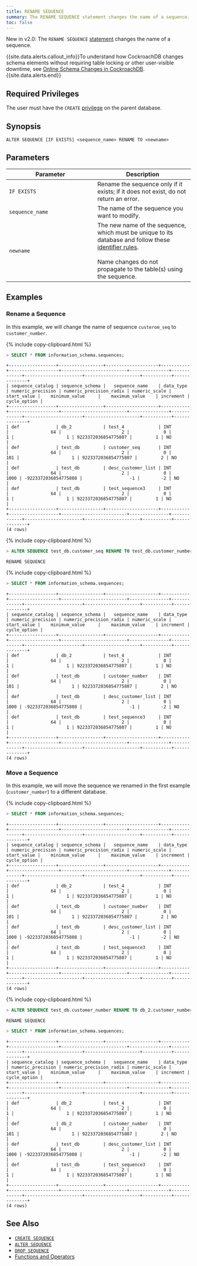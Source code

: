 ```yaml
---
title: RENAME SEQUENCE
summary: The RENAME SEQUENCE statement changes the name of a sequence.
toc: false
---
```


<span class="version-tag">New in v2.0:</span> The `RENAME SEQUENCE` [statement](sql-statements.html) changes the name of a sequence.

{{site.data.alerts.callout_info}}To understand how CockroachDB changes schema elements without requiring table locking or other user-visible downtime, see <a href="https://www.cockroachlabs.com/blog/how-online-schema-changes-are-possible-in-cockroachdb/">Online Schema Changes in CockroachDB</a>.{{site.data.alerts.end}}

<div id="toc"></div>

## Required Privileges

The user must have the `CREATE` [privilege](privileges.html) on the parent database.

## Synopsis

~~~
ALTER SEQUENCE [IF EXISTS] <sequence_name> RENAME TO <newname>
~~~

## Parameters

<style>
table td:first-child {
    min-width: 225px;
}
</style>

 Parameter | Description
-----------|------------
`IF EXISTS` | Rename the sequence only if it exists; if it does not exist, do not return an error.
`sequence_name` | The name of the sequence you want to modify.
`newname` | The new name of the sequence, which must be unique to its database and follow these [identifier rules](keywords-and-identifiers.html#identifiers). <br><br>Name changes do not propagate to the  table(s) using the sequence.

## Examples

### Rename a Sequence

In this example, we will change the name of sequence `custerom_seq` to `customer_number`.

{% include copy-clipboard.html %}
~~~ sql
> SELECT * FROM information_schema.sequences;
~~~
~~~
+------------------+-----------------+--------------------+-----------+-------------------+-------------------------+---------------+-------------+----------------------+---------------------+-----------+--------------+
| sequence_catalog | sequence_schema |   sequence_name    | data_type | numeric_precision | numeric_precision_radix | numeric_scale | start_value |    minimum_value     |    maximum_value    | increment | cycle_option |
+------------------+-----------------+--------------------+-----------+-------------------+-------------------------+---------------+-------------+----------------------+---------------------+-----------+--------------+
| def              | db_2            | test_4             | INT       |                64 |                       2 |             0 |           1 |                    1 | 9223372036854775807 |         1 | NO           |
| def              | test_db         | customer_seq       | INT       |                64 |                       2 |             0 |         101 |                    1 | 9223372036854775807 |         2 | NO           |
| def              | test_db         | desc_customer_list | INT       |                64 |                       2 |             0 |        1000 | -9223372036854775808 |                  -1 |        -2 | NO           |
| def              | test_db         | test_sequence3     | INT       |                64 |                       2 |             0 |           1 |                    1 | 9223372036854775807 |         1 | NO           |
+------------------+-----------------+--------------------+-----------+-------------------+-------------------------+---------------+-------------+----------------------+---------------------+-----------+--------------+
(4 rows)
~~~

{% include copy-clipboard.html %}
~~~ sql
> ALTER SEQUENCE test_db.customer_seq RENAME TO test_db.customer_number;
~~~
~~~
RENAME SEQUENCE
~~~

{% include copy-clipboard.html %}
~~~ sql
> SELECT * FROM information_schema.sequences;
~~~
~~~
+------------------+-----------------+--------------------+-----------+-------------------+-------------------------+---------------+-------------+----------------------+---------------------+-----------+--------------+
| sequence_catalog | sequence_schema |   sequence_name    | data_type | numeric_precision | numeric_precision_radix | numeric_scale | start_value |    minimum_value     |    maximum_value    | increment | cycle_option |
+------------------+-----------------+--------------------+-----------+-------------------+-------------------------+---------------+-------------+----------------------+---------------------+-----------+--------------+
| def              | db_2            | test_4             | INT       |                64 |                       2 |             0 |           1 |                    1 | 9223372036854775807 |         1 | NO           |
| def              | test_db         | customer_number    | INT       |                64 |                       2 |             0 |         101 |                    1 | 9223372036854775807 |         2 | NO           |
| def              | test_db         | desc_customer_list | INT       |                64 |                       2 |             0 |        1000 | -9223372036854775808 |                  -1 |        -2 | NO           |
| def              | test_db         | test_sequence3     | INT       |                64 |                       2 |             0 |           1 |                    1 | 9223372036854775807 |         1 | NO           |
+------------------+-----------------+--------------------+-----------+-------------------+-------------------------+---------------+-------------+----------------------+---------------------+-----------+--------------+
(4 rows)
~~~

### Move a Sequence

In this example, we will move the sequence we renamed in the first example (`customer_number`) to a different database.

{% include copy-clipboard.html %}
~~~ sql
> SELECT * FROM information_schema.sequences;
~~~
~~~
+------------------+-----------------+--------------------+-----------+-------------------+-------------------------+---------------+-------------+----------------------+---------------------+-----------+--------------+
| sequence_catalog | sequence_schema |   sequence_name    | data_type | numeric_precision | numeric_precision_radix | numeric_scale | start_value |    minimum_value     |    maximum_value    | increment | cycle_option |
+------------------+-----------------+--------------------+-----------+-------------------+-------------------------+---------------+-------------+----------------------+---------------------+-----------+--------------+
| def              | db_2            | test_4             | INT       |                64 |                       2 |             0 |           1 |                    1 | 9223372036854775807 |         1 | NO           |
| def              | test_db         | customer_number    | INT       |                64 |                       2 |             0 |         101 |                    1 | 9223372036854775807 |         2 | NO           |
| def              | test_db         | desc_customer_list | INT       |                64 |                       2 |             0 |        1000 | -9223372036854775808 |                  -1 |        -2 | NO           |
| def              | test_db         | test_sequence3     | INT       |                64 |                       2 |             0 |           1 |                    1 | 9223372036854775807 |         1 | NO           |
+------------------+-----------------+--------------------+-----------+-------------------+-------------------------+---------------+-------------+----------------------+---------------------+-----------+--------------+
(4 rows)
~~~

{% include copy-clipboard.html %}
~~~ sql
> ALTER SEQUENCE test_db.customer_number RENAME TO db_2.customer_number;
~~~
~~~
RENAME SEQUENCE
~~~
~~~ sql
> SELECT * FROM information_schema.sequences;
~~~
~~~
+------------------+-----------------+--------------------+-----------+-------------------+-------------------------+---------------+-------------+----------------------+---------------------+-----------+--------------+
| sequence_catalog | sequence_schema |   sequence_name    | data_type | numeric_precision | numeric_precision_radix | numeric_scale | start_value |    minimum_value     |    maximum_value    | increment | cycle_option |
+------------------+-----------------+--------------------+-----------+-------------------+-------------------------+---------------+-------------+----------------------+---------------------+-----------+--------------+
| def              | db_2            | test_4             | INT       |                64 |                       2 |             0 |           1 |                    1 | 9223372036854775807 |         1 | NO           |
| def              | db_2            | customer_number    | INT       |                64 |                       2 |             0 |         101 |                    1 | 9223372036854775807 |         2 | NO           |
| def              | test_db         | desc_customer_list | INT       |                64 |                       2 |             0 |        1000 | -9223372036854775808 |                  -1 |        -2 | NO           |
| def              | test_db         | test_sequence3     | INT       |                64 |                       2 |             0 |           1 |                    1 | 9223372036854775807 |         1 | NO           |
+------------------+-----------------+--------------------+-----------+-------------------+-------------------------+---------------+-------------+----------------------+---------------------+-----------+--------------+
(4 rows)
~~~

## See Also

- [`CREATE SEQUENCE`](create-sequence.html)
- [`ALTER SEQUENCE`](alter-sequence.html)
- [`DROP SEQUENCE`](drop-sequence.html)
- [Functions and Operators](functions-and-operators.html)
